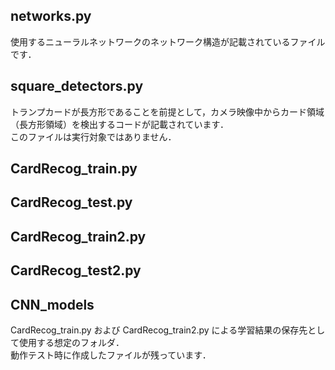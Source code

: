 ## networks.py

使用するニューラルネットワークのネットワーク構造が記載されているファイルです．

## square_detectors.py

トランプカードが長方形であることを前提として，カメラ映像中からカード領域（長方形領域）を検出するコードが記載されています．  
このファイルは実行対象ではありません．

## CardRecog_train.py

## CardRecog_test.py

## CardRecog_train2.py

## CardRecog_test2.py

## CNN_models

CardRecog_train.py および CardRecog_train2.py による学習結果の保存先として使用する想定のフォルダ．  
動作テスト時に作成したファイルが残っています．
